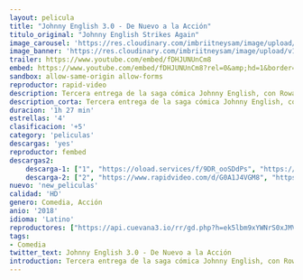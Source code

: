 ```yaml
---
layout: pelicula
title: "Johnny English 3.0 - De Nuevo a la Acción"
titulo_original: "Johnny English Strikes Again"
image_carousel: 'https://res.cloudinary.com/imbriitneysam/image/upload/v1542493485/johnny-poster-min.jpg'
image_banner: 'https://res.cloudinary.com/imbriitneysam/image/upload/v1542493486/johnny-banner-min.jpg'
trailer: https://www.youtube.com/embed/fDHJUNUnCm8
embed: https://www.youtube.com/embed/fDHJUNUnCm8?rel=0&amp;hd=1&border=0&wmode=opaque&enablejsapi=1&modestbranding=1&controls=1&showinfo=1
sandbox: allow-same-origin allow-forms
reproductor: rapid-video
description: Tercera entrega de la saga cómica Johnny English, con Rowan Atkison de regreso en el papel del muy querido agente secreto. Esta nueva aventura empieza cuando un ciberataque revela la identidad de todos los agentes de incógnito de Gran Bretaña, por lo que Johnny English es la última esperanza para los servicios secretos. Al verse sacado de su plácida vida de jubilado, English se lanza sin contemplaciones a la busca y captura del hacker que lo planeó todo.
description_corta: Tercera entrega de la saga cómica Johnny English, con Rowan Atkison de regreso en el papel del muy querido agente secreto. Esta nueva aventura empieza cuando un ciberataque revela la identidad de todos los agentes de incógnito de...
duracion: '1h 27 min'
estrellas: '4'
clasificacion: '+5'
category: 'peliculas'
descargas: 'yes'
reproductor: fembed
descargas2:
    descarga-1: ["1", "https://oload.services/f/9DR_ooSDdPs", "https://www.google.com/s2/favicons?domain=openload.co","OpenLoad","https://res.cloudinary.com/imbriitneysam/image/upload/v1541473684/mexico.png", "Latino", "TS-Screener"]
    descarga-2: ["2", "https://www.rapidvideo.com/d/G0A1J4VGM8", "https://www.google.com/s2/favicons?domain=www.rapidvideo.com","RapidVideo","https://res.cloudinary.com/imbriitneysam/image/upload/v1541473684/mexico.png", "Latino", "TS-Screener"]
nuevo: 'new_peliculas'
calidad: 'HD'
genero: Comedia, Acción
anio: '2018'
idioma: 'Latino'
reproductores: ["https://api.cuevana3.io/rr/gd.php?h=ek5lbm9xYWNrS0xJMVp5b21KREk0dFBLbjVkaHhkRGdrOG1jbnBpUnhhS1YwWHlGYTgyeXVOekNhNk9McnRmSm1xdWloSlc1aytXbHgzcDhvYU9hNHJtU3FadVkyUT09"]
tags:
- Comedia
twitter_text: Johnny English 3.0 - De Nuevo a la Acción
introduction: Tercera entrega de la saga cómica Johnny English, con Rowan Atkison de regreso en el papel del muy querido agente secreto. Esta nueva aventura empieza cuando un ciberataque revela la identidad de todos los agentes de incógnito de
---
```



 







